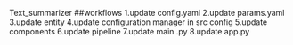 Text_summarizer
##workflows
1.update config.yaml
2.update params.yaml
3.update entity
4.update configuration manager in src config
5.update components
6.update pipeline
7.update main .py
8.update app.py